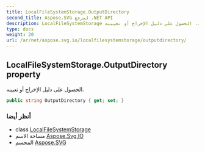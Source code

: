 ```yaml
---
title: LocalFileSystemStorage.OutputDirectory
second_title: Aspose.SVG لمرجع .NET API
description: LocalFileSystemStorage ملكية. الحصول على دليل الإخراج أو تعيينه.
type: docs
weight: 20
url: /ar/net/aspose.svg.io/localfilesystemstorage/outputdirectory/
---
```

## LocalFileSystemStorage.OutputDirectory property

الحصول على دليل الإخراج أو تعيينه.

```csharp
public string OutputDirectory { get; set; }
```

### أنظر أيضا

* class [LocalFileSystemStorage](../)
* مساحة الاسم [Aspose.Svg.IO](../../localfilesystemstorage/)
* المجسم [Aspose.SVG](../../../)


